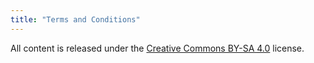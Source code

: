 ```yaml
---
title: "Terms and Conditions"
---
```


All content is released under the [Creative Commons BY-SA 4.0](https://creativecommons.org/licenses/by-sa/4.0/) license.

